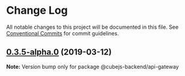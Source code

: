 # Change Log

All notable changes to this project will be documented in this file.
See [Conventional Commits](https://conventionalcommits.org) for commit guidelines.

## [0.3.5-alpha.0](https://github.com/statsbotco/cubejs-client/compare/v0.3.5...v0.3.5-alpha.0) (2019-03-12)

**Note:** Version bump only for package @cubejs-backend/api-gateway
